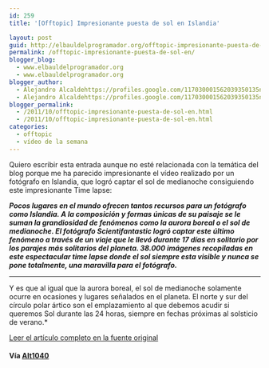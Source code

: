 ```yaml
---
id: 259
title: '[Offtopic] Impresionante puesta de sol en Islandia'

layout: post
guid: http://elbauldelprogramador.org/offtopic-impresionante-puesta-de-sol-en-islandia/
permalink: /offtopic-impresionante-puesta-de-sol-en/
blogger_blog:
  - www.elbauldelprogramador.org
  - www.elbauldelprogramador.org
blogger_author:
  - Alejandro Alcaldehttps://profiles.google.com/117030001562039350135noreply@blogger.com
  - Alejandro Alcaldehttps://profiles.google.com/117030001562039350135noreply@blogger.com
blogger_permalink:
  - /2011/10/offtopic-impresionante-puesta-de-sol-en.html
  - /2011/10/offtopic-impresionante-puesta-de-sol-en.html
categories:
  - offtopic
  - vídeo de la semana
---
```

Quiero escribir esta entrada aunque no esté relacionada con la temática del blog porque me ha parecido impresionante el vídeo realizado por un fotógrafo en Islandia, que logró captar el sol de medianoche consiguiendo este impresionante Time lapse:



  
<!--more-->

***Pocos lugares en el mundo ofrecen tantos recursos para un fotógrafo como Islandia. A la composición y formas únicas de su paisaje se le suman la grandiosidad de fenómenos como la aurora boreal o el sol de medianoche. El fotógrafo Scientifantastic logró captar este último fenómeno a través de un viaje que le llevó durante 17 días en solitario por los parajes más solitarios del planeta. 38.000 imágenes recopiladas en este espectacular time lapse donde el sol siempre esta visible y nunca se pone totalmente, una maravilla para el fotógrafo.***

***  
Y es que al igual que la aurora boreal, el sol de medianoche solamente ocurre en ocasiones y lugares señalados en el planeta. El norte y sur del círculo polar ártico son el emplazamiento al que debemos acudir si queremos Sol durante las 24 horas, siempre en fechas próximas al solsticio de verano.</b>*</p> 

[Leer el artículo completo en la fuente original][1]

#### Vía [Alt1040][2]



 [1]: http://alt1040.com/2011/10/islandia-y-su-asombrosa-puesta-de-sol-infinita
 [2]: http://alt1040.com/